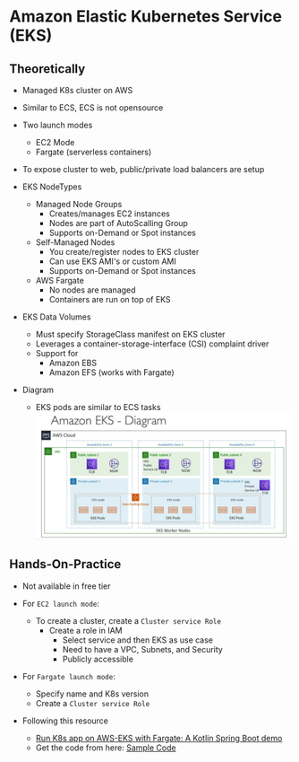 # Amazon Elastic Kubernetes Service (EKS)

## Theoretically 
- Managed K8s cluster on AWS
- Similar to ECS, ECS is not opensource
- Two launch modes
    - EC2 Mode
    - Fargate (serverless containers)
- To expose cluster to web, public/private load balancers are setup
- EKS NodeTypes
    - Managed Node Groups
        - Creates/manages EC2 instances
        - Nodes are part of AutoScalling Group
        - Supports on-Demand or Spot instances
    - Self-Managed Nodes
        - You create/register nodes to EKS cluster
        - Can use EKS AMI's or custom AMI
        - Supports on-Demand or Spot instances
    - AWS Fargate
        - No nodes are managed
        - Containers are run on top of EKS

- EKS Data Volumes
    - Must specify StorageClass manifest on EKS cluster
    - Leverages a container-storage-interface (CSI) complaint driver
    - Support for
        - Amazon EBS
        - Amazon EFS (works with Fargate)

- Diagram
    - EKS pods are similar to ECS tasks
![EKS Architecture](eks-arch.png)

## Hands-On-Practice
- Not available in free tier

- For `EC2 launch mode`:
    - To create a cluster, create a `Cluster service Role`
        - Create a role in IAM
            - Select service and then EKS as use case
            - Need to have a VPC, Subnets, and Security
            - Publicly accessible

- For `Fargate launch mode`:
    - Specify name and K8s version
    - Create a `Cluster service Role`


- Following this resource
    - [Run K8s app on AWS-EKS with Fargate: A Kotlin Spring Boot demo](https://medium.com/khalane/running-kubernetes-applications-on-aws-eks-with-fargate-a-kotlin-spring-boot-demo-39f3d3e64663)
    - Get the code from here: [Sample Code](https://github.com/tkhalane/randmeth-campaigns)
